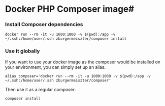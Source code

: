 # Docker PHP Composer image#

### Install Composer dependencies ###

```
docker run --rm -it -u 1000:1000 -v $(pwd):/app -v ~/.ssh:/home/user/.ssh zburgermeiszter/composer install
```

### Use it globally ###
If you want to use your docker image as the composer would be installed on your environment, you can simply set up an alias.

```
alias composer='docker run --rm -it -u 1000:1000 -v $(pwd):/app -v ~/.ssh:/home/user/.ssh zburgermeiszter/composer'
```

Then use it as a regular composer:
```
composer install
```
